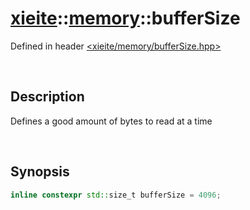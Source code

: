 # [xieite](../xieite.md)\:\:[memory](../memory.md)\:\:bufferSize
Defined in header [<xieite/memory/bufferSize.hpp>](../../include/xieite/memory/bufferSize.hpp)

&nbsp;

## Description
Defines a good amount of bytes to read at a time

&nbsp;

## Synopsis
```cpp
inline constexpr std::size_t bufferSize = 4096;
```
